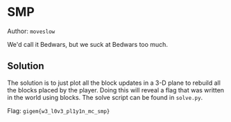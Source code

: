# SMP

Author: `moveslow`

We'd call it Bedwars, but we suck at Bedwars too much.

## Solution

The solution is to just plot all the block updates in a 3-D plane to rebuild all the blocks placed by the player. Doing this will reveal a flag that was written in the world using blocks. The solve script can be found in `solve.py`.

Flag: `gigem{w3_l0v3_pl1y1n_mc_smp}`
